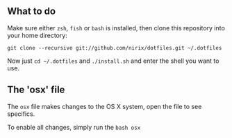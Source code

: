 ## What to do

Make sure either `zsh`, `fish` or `bash` is installed, then clone this repository into
your home directory:

    git clone --recursive git://github.com/nirix/dotfiles.git ~/.dotfiles

Now just `cd ~/.dotfiles` and `./install.sh` and enter the shell you want to use.

## The 'osx' file

The `osx` file makes changes to the OS X system, open the file to see specifics.

To enable all changes, simply run the `bash osx`
